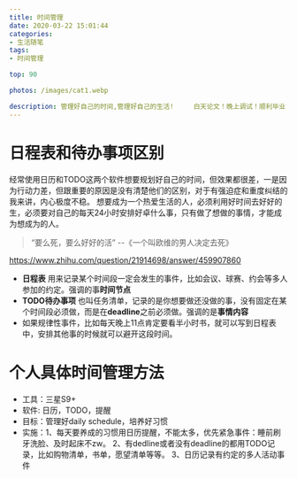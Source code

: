 ```yaml
---
title: 时间管理
date: 2020-03-22 15:01:44
categories:
- 生活随笔
tags:
- 时间管理

top: 90

photos: /images/cat1.webp

description: 管理好自己的时间,管理好自己的生活!     白天论文！晚上调试！顺利毕业！
---
```



# 日程表和待办事项区别
经常使用日历和TODO这两个软件想要规划好自己的时间，但效果都很差，一是因为行动力差，但跟重要的原因是没有清楚他们的区别，对于有强迫症和重度纠结的我来讲，内心极度不稳。
想要成为一个热爱生活的人，必须利用好时间去好好的生，必须要对自己的每天24小时安排好卓什么事，只有做了想做的事情，才能成为想成为的人。
> “要么死，要么好好的活”   --《一个叫欧维的男人决定去死》

https://www.zhihu.com/question/21914698/answer/459907860
<!--more-->
- **日程表**
用来记录某个时间段一定会发生的事件，比如会议、球赛、约会等多人参加的约定。强调的事**时间节点**
- **TODO待办事项**
也叫任务清单，记录的是你想要做还没做的事，没有固定在某个时间段必须做，而是在**deadline**之前必须做。强调的是**事情内容**
- 如果规律性事件，比如每天晚上11点肯定要看半小时书，就可以写到日程表中，安排其他事的时候就可以避开这段时间。

# 个人具体时间管理方法
- 工具：三星S9+
- 软件: 日历，TODO，提醒
- 目标：管理好daily schedule，培养好习惯
- 实施：1、每天要养成的习惯用日历提醒，不能太多，优先紧急事件：睡前刷牙洗脸、及时起床不zw。
2、有dedline或者没有deadline的都用TODO记录，比如购物清单，书单，愿望清单等等。
3、日历记录有约定的多人活动事件